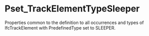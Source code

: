 # Pset_TrackElementTypeSleeper

Properties common to the definition to all occurrences and types of IfcTrackElement with PredefinedType set to SLEEPER.<!-- end of definition -->
